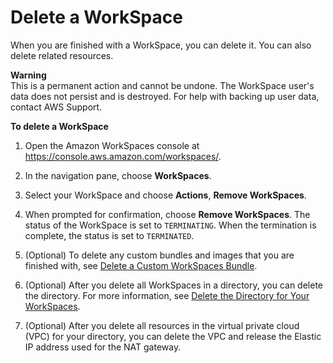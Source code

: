 # Delete a WorkSpace<a name="delete-workspaces"></a>

When you are finished with a WorkSpace, you can delete it\. You can also delete related resources\.

**Warning**  
This is a permanent action and cannot be undone\. The WorkSpace user's data does not persist and is destroyed\. For help with backing up user data, contact AWS Support\.

**To delete a WorkSpace**

1. Open the Amazon WorkSpaces console at [https://console\.aws\.amazon\.com/workspaces/](https://console.aws.amazon.com/workspaces/)\.

1. In the navigation pane, choose **WorkSpaces**\.

1. Select your WorkSpace and choose **Actions**, **Remove WorkSpaces**\.

1. When prompted for confirmation, choose **Remove WorkSpaces**\. The status of the WorkSpace is set to `TERMINATING`\. When the termination is complete, the status is set to `TERMINATED`\.

1. \(Optional\) To delete any custom bundles and images that you are finished with, see [Delete a Custom WorkSpaces Bundle](delete_bundle.md)\.

1. \(Optional\) After you delete all WorkSpaces in a directory, you can delete the directory\. For more information, see [Delete the Directory for Your WorkSpaces](delete-workspaces-directory.md)\.

1. \(Optional\) After you delete all resources in the virtual private cloud \(VPC\) for your directory, you can delete the VPC and release the Elastic IP address used for the NAT gateway\.